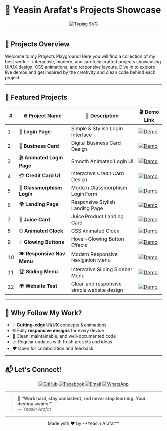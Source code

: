# 🚀 Yeasin Arafat's **Projects Showcase**

<p align="center">
  <img src="https://readme-typing-svg.herokuapp.com?font=Fira+Code&size=28&pause=1000&color=00d8ff&width=600&lines=Welcome+to+Projects+Playground" alt="Typing SVG" />
</p>

---

## 📝 **Projects Overview**

Welcome to my Projects Playground! Here you will find a collection of my best work — interactive, modern, and carefully crafted projects showcasing UI/UX design, CSS animations, and responsive layouts. Dive in to explore live demos and get inspired by the creativity and clean code behind each project.

---

## 🌟 **Featured Projects**

<div align="center">

| #  | 🔥 Project Name              | 🚀 Description                       | 🎬 Demo Link                                                  |
|----|-----------------------------|------------------------------------|--------------------------------------------------------------|
| 1  | 🔐 **Login Page**            | Simple & Stylish Login Interface   | [![Demo](https://img.shields.io/badge/Live-Demo-blue?style=for-the-badge)](https://yeasinoncode98.github.io/Projects/01_Login_Page/)  |
| 2  | 💼 **Business Card**         | Digital Business Card Design        | [![Demo](https://img.shields.io/badge/Live-Demo-blue?style=for-the-badge)](https://yeasinoncode98.github.io/Projects/02_Business_Card/) |
| 3  | 🎬 **Animated Login Page**   | Smooth Animated Login UI            | [![Demo](https://img.shields.io/badge/Live-Demo-blue?style=for-the-badge)](https://yeasinoncode98.github.io/Projects/03_Animated_LoginPage/)  |
| 4  | 💳 **Credit Card UI**        | Interactive Credit Card Design      | [![Demo](https://img.shields.io/badge/Live-Demo-blue?style=for-the-badge)](https://yeasinoncode98.github.io/Projects/04_Credit_Card/)         |
| 5  | 🧊 **Glassmorphism Login**   | Modern Glassmorphism Login Form     | [![Demo](https://img.shields.io/badge/Live-Demo-blue?style=for-the-badge)](https://yeasinoncode98.github.io/Projects/05_Modern_Glassmorphism_Login_Form/) |
| 6  | 🌍 **Landing Page**          | Responsive Stylish Landing Page     | [![Demo](https://img.shields.io/badge/Live-Demo-blue?style=for-the-badge)](https://yeasinoncode98.github.io/Projects/06_Landing_Page_/)     |
| 7  | 🧃 **Juice Card**            | Juice Product Landing Card           | [![Demo](https://img.shields.io/badge/Live-Demo-blue?style=for-the-badge)](https://yeasinoncode98.github.io/Projects/07_Juice_Card_Landing_Page/) |
| 8  | ⏰ **Animated Clock**        | CSS Animated Clock                   | [![Demo](https://img.shields.io/badge/Live-Demo-blue?style=for-the-badge)](https://yeasinoncode98.github.io/Projects/08_Animated_Clock/)      |
| 9  | 💡 **Glowing Buttons**       | Hover-Glowing Button Effects         | [![Demo](https://img.shields.io/badge/Live-Demo-blue?style=for-the-badge)](https://yeasinoncode98.github.io/Projects/09_Glowing_Buttons/)    |
| 10 | 🍽️ **Responsive Nav Menu**   | Modern Responsive Navigation Menu    | [![Demo](https://img.shields.io/badge/Live-Demo-blue?style=for-the-badge)](https://yeasinoncode98.github.io/Projects/10_Menu_NavBar_/)       |
| 11 | 🏆 **Sliding Menu**          | Interactive Sliding Sidebar Menu     | [![Demo](https://img.shields.io/badge/Live-Demo-blue?style=for-the-badge)](https://yeasinoncode98.github.io/Projects/11_Sliding_Menu/) 
| 12 | 🌍 **Website Test**         | Clean and responsive simple website design | [![Demo](https://img.shields.io/badge/Live-Demo-blue?style=for-the-badge)](https://yeasinoncode98.github.io/Projects/12_Website_Test/) |




</div>

---

## 🚀 Why Follow My Work?

- 💡 **Cutting-edge UI/UX** concepts & animations  
- 🌐 Fully **responsive designs** for every device  
- 🎯 Clean, maintainable, and well-documented code  
- 📈 Regular updates with fresh projects and ideas  
- ❤️ Open for collaboration and feedback  

---

## 📬 Let's Connect!

<p align="center">
<a href="https://github.com/Yeasinoncode98" target="_blank"><img alt="GitHub" src="https://img.shields.io/badge/GitHub-Yeasinoncode98-181717?style=for-the-badge&logo=github"/></a>
<a href="https://www.facebook.com/share/1ZzfjaPmq6/?mibextid=wwXIfr" target="_blank"><img alt="Facebook" src="https://img.shields.io/badge/Facebook-Yeasin%20Arafat-1877F2?style=for-the-badge&logo=facebook"/></a>
<a href="mailto:devoncode98@gmail.com" target="_blank"><img alt="Email" src="https://img.shields.io/badge/Email-devoncode98@gmail.com-D14836?style=for-the-badge&logo=gmail"/></a>
<a href="https://wa.me/8801627800198" target="_blank"><img alt="WhatsApp" src="https://img.shields.io/badge/WhatsApp-+8801627800198-25D366?style=for-the-badge&logo=whatsapp"/></a>
</p>

---

> 💬 **“Work hard, stay consistent, and never stop learning. Your destiny awaits!”**  
> — *Yeasin Arafat*  

---

<p align="center">
Made with ❤️ by **Yeasin Arafat**  
</p>

